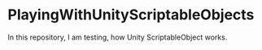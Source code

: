 # PlayingWithUnityScriptableObjects
In this repository, I am testing, how Unity ScriptableObject works.
